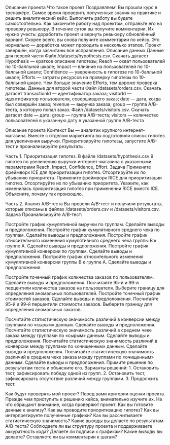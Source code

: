 Описание проекта
Что такое проект
Поздравляем! Вы прошли курс в тренажёре. Самое время проверить полученные знания на практике и решить аналитический кейс. Выполнять работу вы будете самостоятельно.
Как закончите работу над проектом, отправьте его на проверку ревьюеру. В течение суток вы получите комментарии. Их нужно учесть: доработать проект и вернуть ревьюеру обновлённый вариант.
Скорее всего, вы снова получите комментарии по кейсу. Это нормально — доработка может проходить в несколько этапов.
Проект завершён, когда засчитаны все исправления.
Описание данных
Данные для первой части
Файл /datasets/hypothesis.csv. Скачать датасет
Hypothesis — краткое описание гипотезы;
Reach — охват пользователей по 10-балльной шкале;
Impact — влияние на пользователей по 10-балльной шкале;
Confidence — уверенность в гипотезе по 10-балльной шкале;
Efforts — затраты ресурсов на проверку гипотезы по 10-балльной шкале. Чем больше значение Efforts, тем дороже проверка гипотезы.
Данные для второй части
Файл /datasets/orders.csv. Скачать датасет
transactionId — идентификатор заказа;
visitorId — идентификатор пользователя, совершившего заказ;
date — дата, когда был совершён заказ;
revenue — выручка заказа;
group — группа A/B-теста, в которую попал заказ.
Файл /datasets/visitors.csv. Скачать датасет
date — дата;
group — группа A/B-теста;
visitors — количество пользователей в указанную дату в указанной группе A/B-теста

Описание проекта
Контекст
Вы — аналитик крупного интернет-магазина. Вместе с отделом маркетинга вы подготовили список гипотез для увеличения выручки.
Приоритизируйте гипотезы, запустите A/B-тест и проанализируйте результаты.

Часть 1. Приоритизация гипотез.
В файле /datasets/hypothesis.csv 9 гипотез по увеличению выручки интернет-магазина с указанными параметрами Reach, Impact, Confidence, Effort.
Задача
Примените фреймворк ICE для приоритизации гипотез. Отсортируйте их по убыванию приоритета.
Примените фреймворк RICE для приоритизации гипотез. Отсортируйте их по убыванию приоритета.
Укажите, как изменилась приоритизация гипотез при применении RICE вместо ICE. Объясните, почему так произошло.

Часть 2. Анализ A/B-теста
Вы провели A/B-тест и получили результаты, которые описаны в файлах /datasets/orders.csv и /datasets/visitors.csv.
Задача
Проанализируйте A/B-тест:

Постройте график кумулятивной выручки по группам. Сделайте выводы и предположения.
Постройте график кумулятивного среднего чека по группам. Сделайте выводы и предположения.
Постройте график относительного изменения кумулятивного среднего чека группы B к группе A. Сделайте выводы и предположения.
Постройте график кумулятивной конверсии по группам. Сделайте выводы и предположения.
Постройте график относительного изменения кумулятивной конверсии группы B к группе A. Сделайте выводы и предположения.

Постройте точечный график количества заказов по пользователям. Сделайте выводы и предположения.
Посчитайте 95-й и 99-й перцентили количества заказов на пользователя. Выберите границу для определения аномальных пользователей.
Постройте точечный график стоимостей заказов. Сделайте выводы и предположения.
Посчитайте 95-й и 99-й перцентили стоимости заказов. Выберите границу для определения аномальных заказов.

Посчитайте статистическую значимость различий в конверсии между группами по «сырым» данным. Сделайте выводы и предположения.
Посчитайте статистическую значимость различий в среднем чеке заказа между группами по «сырым» данным. Сделайте выводы и предположения.
Посчитайте статистическую значимость различий в конверсии между группами по «очищенным» данным. Сделайте выводы и предположения.
Посчитайте статистическую значимость различий в среднем чеке заказа между группами по «очищенным» данным. Сделайте выводы и предположения.
Примите решение по результатам теста и объясните его. Варианты решений: 1. Остановить тест, зафиксировать победу одной из групп. 2. Остановить тест, зафиксировать отсутствие различий между группами. 3. Продолжить тест.

Как будут проверять мой проект?
Перед вами критерии оценки проекта. Прежде чем приступить к решению кейса, внимательно изучите их.
На что обращают внимание, когда проверяют проект:
Как вы готовите данные к анализу?
Как вы проводите приоритизацию гипотез?
Как вы интерпретируете полученные графики?
Как вы рассчитываете статистическую значимость?
Какие выводы вы делаете по результатам A/B-теста?
Соблюдаете ли вы структуру проекта и поддерживаете аккуратность кода?
Делаете ли подписи к графикам?
Какие выводы вы делаете?
Оставляете ли вы комментарии к шагам?

